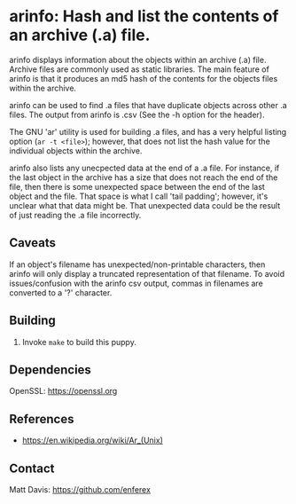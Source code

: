 arinfo: Hash and list the contents of an archive (.a) file.
===========================================================
arinfo displays information about the objects within an archive (.a) file.
Archive files are commonly used as static libraries.  The main feature of
arinfo is that it produces an md5 hash of the contents for the objects files
within the archive.

arinfo can be used to find .a files that have duplicate objects across other
.a files.  The output from arinfo is .csv (See the -h option for the header).

The GNU 'ar' utility is used for building .a files, and has a very helpful
listing option (`ar -t <file>`); however, that does not list the hash value for
the individual objects within the archive.

arinfo also lists any unecpected data at the end of a .a file.  For instance,
if the last object in the archive has a size that does not reach the end of the
file, then there is some unexpected space between the end of the last object
and the file.  That space is what I call 'tail padding'; however, it's unclear
what that data might be.  That unexpected data could be the result of just
reading the .a file incorrectly.

Caveats
-------
If an object's filename has unexpected/non-printable characters, then arinfo
will only display a truncated representation of that filename.  To avoid
issues/confusion with the arinfo csv output, commas in filenames are converted
to a '?' character.

Building
--------
1. Invoke `make` to build this puppy.

Dependencies
------------
OpenSSL: https://openssl.org

References
----------
* https://en.wikipedia.org/wiki/Ar_(Unix)

Contact
-------
Matt Davis: https://github.com/enferex
